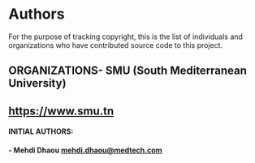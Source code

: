 # Authors

For the purpose of tracking copyright, this is the list of individuals and organizations who have contributed source code to this project.

## ORGANIZATIONS\- SMU (South Mediterranean University)

## <https://www.smu.tn>

#### INITIAL AUTHORS:

#### - Mehdi Dhaou <mehdi.dhaou@medtech.com>


